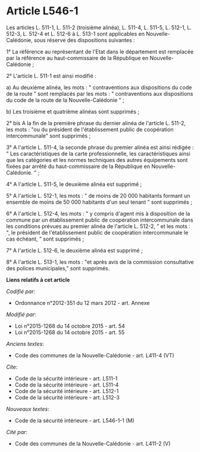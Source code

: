 # Article L546-1

Les articles L. 511-1, L. 511-2 (troisième alinéa), L. 511-4, L. 511-5, L. 512-1, 
L. 512-3, L. 512-4 et L. 512-6 à L. 513-1 sont applicables en Nouvelle-Calédonie, sous réserve des dispositions suivantes : 

1° La référence au représentant de l'Etat dans le département est remplacée par la référence au haut-commissaire de la
République en Nouvelle-Calédonie ; 

2° L'article L. 511-1 est ainsi modifié : 

a) Au deuxième alinéa, les mots : " contraventions aux dispositions du code de la route ” sont remplacés par les mots : "
contraventions aux dispositions du code de la route de la Nouvelle-Calédonie ” ; 

b) Les troisième et quatrième alinéas sont supprimés ; 

2° bis A la fin de la première phrase du dernier alinéa de l'article L. 511-2, les mots : "ou du président de l'établissement
public de coopération intercommunale" sont supprimés ; 

3° A l'article L. 511-4, la seconde phrase du premier alinéa est ainsi rédigée : " Les caractéristiques de la carte
professionnelle, les caractéristiques ainsi que les catégories et les normes techniques des autres équipements sont fixées
par arrêté du haut-commissaire de la République en Nouvelle-Calédonie. ” ; 

4° A l'article L. 511-5, le deuxième alinéa est supprimé ; 

5° A l'article L. 512-1, les mots : " de moins de 20 000 habitants formant un ensemble de moins de 50 000 habitants d'un seul
tenant ” sont supprimés ; 

6° A l'article L. 512-4, les mots : " y compris d'agent mis à disposition de la commune par un établissement public de
coopération intercommunale dans les conditions prévues au premier alinéa de l'article L. 512-2, ” et les mots : ", le
président de l'établissement public de coopération intercommunale le cas échéant, ” sont supprimés ; 

7° A l'article L. 512-6, le deuxième alinéa est supprimé ;

8° A l'article L. 513-1, les mots : "et après avis de la commission consultative des polices municipales," sont supprimés.

**Liens relatifs à cet article**

_Codifié par_:

  - Ordonnance n°2012-351 du 12 mars 2012 - art. Annexe

_Modifié par_:

  - Loi n°2015-1268 du 14 octobre 2015 - art. 54
  - Loi n°2015-1268 du 14 octobre 2015 - art. 55

_Anciens textes_:

  - Code des communes de la Nouvelle-Calédonie - art. L411-4 (VT)

_Cite_:

  - Code de la sécurité intérieure - art. L511-1
  - Code de la sécurité intérieure - art. L511-4
  - Code de la sécurité intérieure - art. L512-1
  - Code de la sécurité intérieure - art. L512-3

_Nouveaux textes_:

  - Code de la sécurité intérieure - art. L546-1-1 (M)

_Cité par_:

  - Code des communes de la Nouvelle-Calédonie - art. L411-2 (V)
